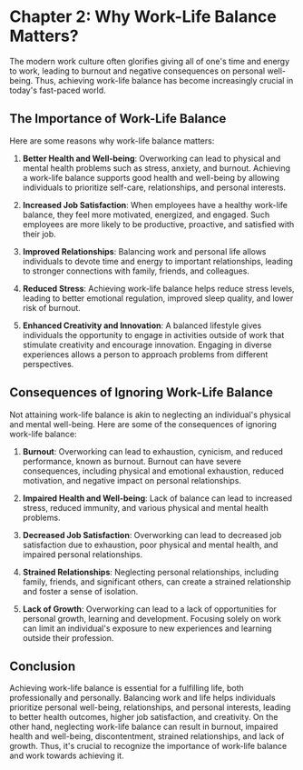Chapter 2: Why Work-Life Balance Matters?
=========================================

The modern work culture often glorifies giving all of one's time and energy to work, leading to burnout and negative consequences on personal well-being. Thus, achieving work-life balance has become increasingly crucial in today's fast-paced world.

**The Importance of Work-Life Balance**
---------------------------------------

Here are some reasons why work-life balance matters:

1. **Better Health and Well-being**: Overworking can lead to physical and mental health problems such as stress, anxiety, and burnout. Achieving a work-life balance supports good health and well-being by allowing individuals to prioritize self-care, relationships, and personal interests.

2. **Increased Job Satisfaction**: When employees have a healthy work-life balance, they feel more motivated, energized, and engaged. Such employees are more likely to be productive, proactive, and satisfied with their job.

3. **Improved Relationships**: Balancing work and personal life allows individuals to devote time and energy to important relationships, leading to stronger connections with family, friends, and colleagues.

4. **Reduced Stress**: Achieving work-life balance helps reduce stress levels, leading to better emotional regulation, improved sleep quality, and lower risk of burnout.

5. **Enhanced Creativity and Innovation**: A balanced lifestyle gives individuals the opportunity to engage in activities outside of work that stimulate creativity and encourage innovation. Engaging in diverse experiences allows a person to approach problems from different perspectives.

**Consequences of Ignoring Work-Life Balance**
----------------------------------------------

Not attaining work-life balance is akin to neglecting an individual's physical and mental well-being. Here are some of the consequences of ignoring work-life balance:

1. **Burnout**: Overworking can lead to exhaustion, cynicism, and reduced performance, known as burnout. Burnout can have severe consequences, including physical and emotional exhaustion, reduced motivation, and negative impact on personal relationships.

2. **Impaired Health and Well-being**: Lack of balance can lead to increased stress, reduced immunity, and various physical and mental health problems.

3. **Decreased Job Satisfaction**: Overworking can lead to decreased job satisfaction due to exhaustion, poor physical and mental health, and impaired personal relationships.

4. **Strained Relationships**: Neglecting personal relationships, including family, friends, and significant others, can create a strained relationship and foster a sense of isolation.

5. **Lack of Growth**: Overworking can lead to a lack of opportunities for personal growth, learning and development. Focusing solely on work can limit an individual's exposure to new experiences and learning outside their profession.

**Conclusion**
--------------

Achieving work-life balance is essential for a fulfilling life, both professionally and personally. Balancing work and life helps individuals prioritize personal well-being, relationships, and personal interests, leading to better health outcomes, higher job satisfaction, and creativity. On the other hand, neglecting work-life balance can result in burnout, impaired health and well-being, discontentment, strained relationships, and lack of growth. Thus, it's crucial to recognize the importance of work-life balance and work towards achieving it.

